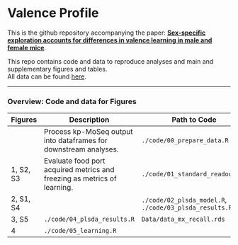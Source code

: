 # Valence Profile

This is the github repository accompanying the paper: [**Sex-specific exploration accounts for differences in valence learning in male and female mice**](https://www.biorxiv.org/content/10.1101/2024.05.08.593167v1).

This repo contains code and data to reproduce analyses and main and supplementary figures and tables.\
All data can be found [here](https://osf.io/4xfz2/).

------------------------------------------------------------------------

### Overview: Code and data for Figures
| Figures  | Description | Path to Code | Datafiles used | 
|----------|-------------|--------------|---------------|
| | Process kp-MoSeq output into dataframes for downstream analyses. | `./code/00_prepare_data.R` | 
| 1, S2, S3 | Evaluate food port acquired metrics and freezing as metrics of learning. | `./code/01_standard_readouts.R` | `Data/port.rds`, `Data/freezing.rds` |
| 2, S1, S4 |  | `./code/02_plsda_model.R`, `./code/03_plsda_results.R` | `Data/data_mx_recall.rds` |
| 3, S5 | `./code/04_plsda_results.R` | `Data/data_mx_recall.rds` |
| 4 | `./code/05_learning.R` |
